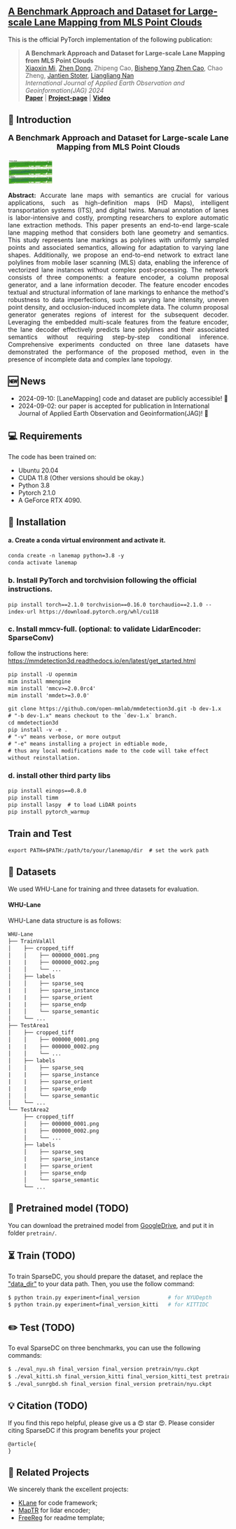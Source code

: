 <h2>
<a href="https://whu-usi3dv.github.io/LaneMapping/" target="_blank">A Benchmark Approach and Dataset for Large-scale Lane Mapping from MLS Point Clouds</a>
</h2>

This is the official PyTorch implementation of the following publication:

> **A Benchmark Approach and Dataset for Large-scale Lane Mapping from MLS Point Clouds**<br/>
> [Xiaoxin Mi](https://mixiaoxin.github.io/), [Zhen Dong](https://dongzhenwhu.github.io/index.html), Zhipeng Cao, [Bisheng Yang](https://3s.whu.edu.cn/info/1025/1415.htm),[Zhen Cao](https://github.com/a4152684), Chao Zheng, [Jantien Stoter](https://3d.bk.tudelft.nl/jstoter/), [Liangliang Nan](https://3d.bk.tudelft.nl/liangliang/)<br/>
> *International Journal of Applied Earth Observation and Geoinformation(JAG) 2024*<br/>
> [**Paper**](TODO:url) | [**Project-page**]() | [**Video**]()


## 🔭 Introduction
<p align="center" style="font-size:18px">
<strong>A Benchmark Approach and Dataset for Large-scale Lane Mapping from MLS Point Clouds</strong>
</p>
<img src="media/teaser.jpg" alt="Network" style="zoom:10%; margin: 0" loc="mid">

<p align="justify">
<strong>Abstract:</strong> Accurate lane maps with semantics are crucial for various applications, such as high-definition maps (HD Maps), intelligent transportation systems (ITS), and digital twins. Manual annotation of lanes is labor-intensive and costly, prompting researchers to explore automatic lane extraction methods. 
This paper presents an end-to-end large-scale lane mapping method that considers both lane geometry and semantics.
This study represents lane markings as polylines with uniformly sampled points and associated semantics, allowing for adaptation to varying lane shapes. Additionally, we propose an end-to-end network to extract lane polylines from mobile laser scanning (MLS) data, enabling the inference of vectorized lane instances without complex post-processing. The network consists of three components: a feature encoder, a column proposal generator, and a lane information decoder. 
The feature encoder encodes textual and structural information of lane markings to enhance the method's robustness to data imperfections, such as varying lane intensity, uneven point density, and occlusion-induced incomplete data. The column proposal generator generates regions of interest for the subsequent decoder. Leveraging the embedded multi-scale features from the feature encoder, the lane decoder effectively predicts lane polylines and their associated semantics without requiring step-by-step conditional inference.
Comprehensive experiments conducted on three lane datasets have demonstrated the performance of the proposed method, even in the presence of incomplete data and complex lane topology.
</p>

## 🆕 News
- 2024-09-10: [LaneMapping] code and dataset are publicly accessible! 🎉
- 2024-09-02: our paper is accepted for publication in International Journal of Applied Earth Observation and Geoinformation(JAG)! 🎉

## 💻 Requirements
The code has been trained on:
- Ubuntu 20.04
- CUDA 11.8 (Other versions should be okay.)
- Python 3.8
- Pytorch 2.1.0
- A GeForce RTX 4090.

## 🔧 Installation
#### a. Create a conda virtual environment and activate it.

```
conda create -n lanemap python=3.8 -y  
conda activate lanemap
```

### b. Install PyTorch and torchvision following the official instructions.

```
pip install torch==2.1.0 torchvision==0.16.0 torchaudio==2.1.0 --index-url https://download.pytorch.org/whl/cu118
```

### c. Install mmcv-full. (optional: to validate LidarEncoder: SparseConv)

follow the instructions here: https://mmdetection3d.readthedocs.io/en/latest/get_started.html

```
pip install -U openmim
mim install mmengine
mim install 'mmcv>=2.0.0rc4'
mim install 'mmdet>=3.0.0'
```

```
git clone https://github.com/open-mmlab/mmdetection3d.git -b dev-1.x
# "-b dev-1.x" means checkout to the `dev-1.x` branch.
cd mmdetection3d
pip install -v -e .
# "-v" means verbose, or more output
# "-e" means installing a project in edtiable mode,
# thus any local modifications made to the code will take effect without reinstallation.
```

### d. install other third party libs

```
pip install einops==0.8.0
pip install timm
pip install laspy  # to load LiDAR points
pip install pytorch_warmup
```

## Train and Test

```
export PATH=$PATH:/path/to/your/lanemap/dir  # set the work path
```

## 💾 Datasets
We used WHU-Lane for training and three datasets for evaluation.

#### WHU-Lane
WHU-Lane data structure is as follows:

```
WHU-Lane
├── TrainValAll
│    ├── cropped_tiff
│    │    ├── 000000_0001.png
|    |    ├── 000000_0002.png
│    │    └── ...
│    ├── labels
│    │    ├── sparse_seq
|    |    ├── sparse_instance
|    |    ├── sparse_orient
|    |    ├── sparse_endp
│    │    └── sparse_semantic
│    └── ...
├── TestArea1
│    ├── cropped_tiff
│    │    ├── 000000_0001.png
|    |    ├── 000000_0002.png
│    │    └── ...
│    ├── labels
│    │    ├── sparse_seq
|    |    ├── sparse_instance
|    |    ├── sparse_orient
|    |    ├── sparse_endp
│    │    └── sparse_semantic
│    └── ...
└── TestArea2
     ├── cropped_tiff
     │    ├── 000000_0001.png
     |    ├── 000000_0002.png
     │    └── ...
     ├── labels
     │    ├── sparse_seq
     |    ├── sparse_instance
     |    ├── sparse_orient
     |    ├── sparse_endp
     │    └── sparse_semantic
     └── ...
```
## 🚅 Pretrained model (TODO)

You can download the pretrained model from [GoogleDrive](https://drive.google.com/drive/folders/1EmTFrqGnnh9a5ZsQ8ydSZC3PK-NeGDlX?usp=sharing), and put it in folder `pretrain/`.

## ⏳ Train (TODO)

To train SparseDC, you should prepare the dataset, and replace the ["data_dir"](/configs/paths/default.yaml) to your data path. Then, you use the follow command:

```bash
$ python train.py experiment=final_version         # for NYUDepth
$ python train.py experiment=final_version_kitti   # for KITTIDC
```

## ✏️ Test (TODO)
To eval SparseDC on three benchmarks, you can use the following commands:
```bash
$ ./eval_nyu.sh final_version final_version pretrain/nyu.ckpt
$ ./eval_kitti.sh final_version_kitti final_version_kitti_test pretrain/kitti.ckpt
$ ./eval_sunrgbd.sh final_version final_version pretrain/nyu.ckpt
```

## 💡 Citation (TODO)
If you find this repo helpful, please give us a 😍 star 😍.
Please consider citing SparseDC if this program benefits your project

```Tex
@article{
}
```

## 🔗 Related Projects
We sincerely thank the excellent projects:
- [KLane](https://github.com/kaist-avelab/K-Lane.git) for code framework;
- [MapTR](https://github.com/hustvl/MapTR) for lidar encoder;
- [FreeReg](https://github.com/WHU-USI3DV/FreeReg) for readme template;